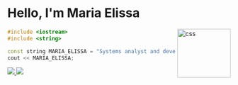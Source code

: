  # Hello, I'm Maria Elissa 
<img align="right" alt="css" height="110" width="120" src="https://cdn.jsdelivr.net/gh/devicons/devicon/icons/cplusplus/cplusplus-original.svg" />
 
 ~~~C++
 #include <iostream>
 #include <string>

const string MARIA_ELISSA = "Systems analyst and developer";
cout << MARIA_ELISSA;
 ~~~ 
<!--  <div align="center"> -->
  <a href="https://github.com/ma-elissa">
  <img src="https://github-readme-stats.vercel.app/api?username=ma-elissa&title_color=bf4a3f&show_icons=true&bg_color=00000000&theme=dracula&include_all_commits=true&count_private=true"/>
  <img src="https://github-readme-stats.vercel.app/api/top-langs/?username=ma-elissa&title_color=bf4a3f&layout=compact&langs_count=7true&bg_color=00000000&theme=dracula"/>
</div>
 
